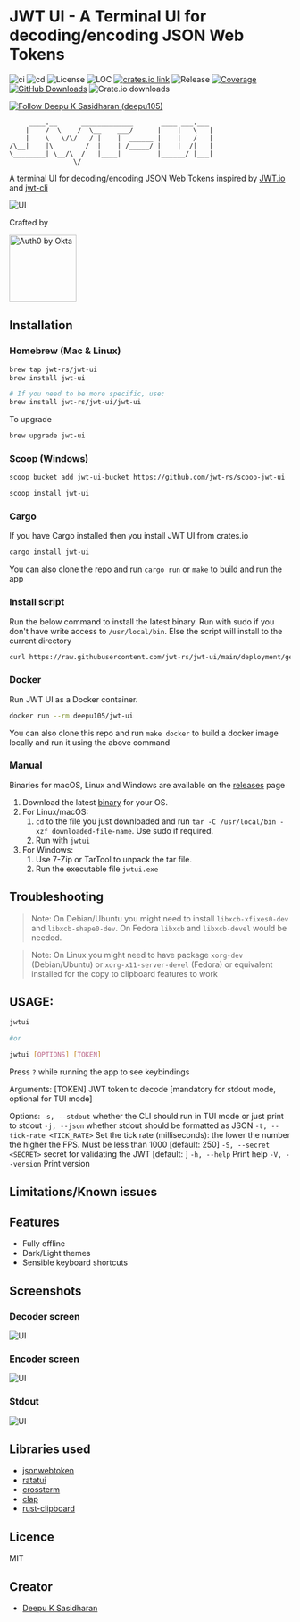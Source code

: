 # JWT UI - A Terminal UI for decoding/encoding JSON Web Tokens

![ci](https://github.com/jwt-rs/jwt-ui/actions/workflows/ci.yml/badge.svg)
![cd](https://github.com/jwt-rs/jwt-ui/actions/workflows/cd.yml/badge.svg)
![License](https://img.shields.io/badge/license-MIT-blueviolet.svg)
![LOC](https://tokei.rs/b1/github/jwt-rs/jwt-ui?category=code)
[![crates.io link](https://img.shields.io/crates/v/jwt-ui.svg)](https://crates.io/crates/jwt-ui)
![Release](https://img.shields.io/github/v/release/jwt-rs/jwt-ui?color=%23c694ff)
[![Coverage](https://coveralls.io/repos/github/jwt-rs/jwt-ui/badge.svg?branch=main)](https://coveralls.io/github/jwt-rs/jwt-ui?branch=main)
[![GitHub Downloads](https://img.shields.io/github/downloads/jwt-rs/jwt-ui/total.svg?label=GitHub%20downloads)](https://github.com/jwt-rs/jwt-ui/releases)
![Crate.io downloads](https://img.shields.io/crates/d/jwt-ui?label=Crate%20downloads)

[![Follow Deepu K Sasidharan (deepu105)](https://img.shields.io/twitter/follow/deepu105?label=Follow%20Deepu%20K%20Sasidharan%20%28deepu105%29&style=social)](https://twitter.com/intent/follow?screen_name=deepu105)

```
     ____.__      _____________       ____ ___.___
    |    /  \    /  \__    ___/      |    |   \   |
    |    \   \/\/   / |    |  ______ |    |   /   |
/\__|    |\        /  |    | /_____/ |    |  /|   |
\________| \__/\  /   |____|         |______/ |___|
                \/
```

A terminal UI for decoding/encoding JSON Web Tokens inspired by [JWT.io](https://jwt.io/) and [jwt-cli](https://github.com/mike-engel/jwt-cli)

![UI](screenshots/decoder.png)

Crafted by

<img src="artwork/Auth0byOkta_logo.svg" alt="Auth0 by Okta" style="width:120px;"/>

## Installation

### Homebrew (Mac & Linux)

```bash
brew tap jwt-rs/jwt-ui
brew install jwt-ui

# If you need to be more specific, use:
brew install jwt-rs/jwt-ui/jwt-ui
```

To upgrade

```bash
brew upgrade jwt-ui
```

### Scoop (Windows)

```bash
scoop bucket add jwt-ui-bucket https://github.com/jwt-rs/scoop-jwt-ui

scoop install jwt-ui
```

### Cargo

If you have Cargo installed then you install JWT UI from crates.io

```bash
cargo install jwt-ui
```

You can also clone the repo and run `cargo run` or `make` to build and run the app

### Install script

Run the below command to install the latest binary. Run with sudo if you don't have write access to `/usr/local/bin`. Else the script will install to the current directory

```sh
curl https://raw.githubusercontent.com/jwt-rs/jwt-ui/main/deployment/getLatest.sh | bash
```

### Docker

Run JWT UI as a Docker container.

```bash
docker run --rm deepu105/jwt-ui
```

You can also clone this repo and run `make docker` to build a docker image locally and run it using the above command

### Manual

Binaries for macOS, Linux and Windows are available on the [releases](https://github.com/jwt-rs/jwt-ui/releases) page

1. Download the latest [binary](https://github.com/jwt-rs/jwt-ui/releases) for your OS.
1. For Linux/macOS:
   1. `cd` to the file you just downloaded and run `tar -C /usr/local/bin -xzf downloaded-file-name`. Use sudo if required.
   2. Run with `jwtui`
1. For Windows:
   1. Use 7-Zip or TarTool to unpack the tar file.
   2. Run the executable file `jwtui.exe`

## Troubleshooting

> Note: On Debian/Ubuntu you might need to install `libxcb-xfixes0-dev` and `libxcb-shape0-dev`. On Fedora `libxcb` and `libxcb-devel` would be needed.

> Note: On Linux you might need to have package `xorg-dev` (Debian/Ubuntu) or `xorg-x11-server-devel` (Fedora) or equivalent installed for the copy to clipboard features to work

## USAGE:

```bash
jwtui

#or

jwtui [OPTIONS] [TOKEN]
```

Press `?` while running the app to see keybindings

Arguments:
[TOKEN] JWT token to decode [mandatory for stdout mode, optional for TUI mode]

Options:
`-s, --stdout` whether the CLI should run in TUI mode or just print to stdout
`-j, --json` whether stdout should be formatted as JSON
`-t, --tick-rate <TICK_RATE>` Set the tick rate (milliseconds): the lower the number the higher the FPS. Must be less than 1000 [default: 250]
`-S, --secret <SECRET>` secret for validating the JWT [default: ]
`-h, --help` Print help
`-V, --version` Print version

## Limitations/Known issues

## Features

- Fully offline
- Dark/Light themes
- Sensible keyboard shortcuts

## Screenshots

### Decoder screen

![UI](screenshots/decoder.png)

### Encoder screen

![UI](screenshots/encoder.png)

### Stdout

![UI](screenshots/stdout.png)

## Libraries used

- [jsonwebtoken](https://github.com/Keats/jsonwebtoken)
- [ratatui](https://github.com/ratatui-org/ratatui)
- [crossterm](https://github.com/crossterm-rs/crossterm)
- [clap](https://github.com/clap-rs/clap)
- [rust-clipboard](https://github.com/aweinstock314/rust-clipboard)

## Licence

MIT

## Creator

- [Deepu K Sasidharan](https://deepu.tech/)
